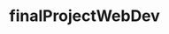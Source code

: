 # finalProjectWebDev
<!-- 
Final Project Task Breakdown & Weekly Assignments
Planning & Research


Finalize website sections (Home, Services, Booking, About, Contact, etc.)


Research other barber websites for inspiration


Decide on the website's color scheme, fonts, and overall style


Content Creation


Write descriptions for services


Create an "About Us" section


Draft booking and pricing details


Collect images for the gallery and social media links


Design & Layout


Create wireframes or rough sketches for the website pages


Design the homepage layout


Make sure the design is user friendly and visually appealing


Website Development


Set up the website structure using HTML & CSS


Build the homepage


Code the sections


Testing & Adjustments


Check for broken links or errors


Get feedback and make necessary improvements


Final Review & Launch


Make final design tweaks


Ensure everything is working correctly


Week #1 Tasks:
Each team member will take on a specific task to complete by the end of the week. At the end of the week, we will check progress, update the task list if needed, and assign new tasks.

Ray: Look for inspirations, Make a design, mind-map


Thomas: Look for inspirations, Make a design, reflection


Edwin: Look for inspirations, Make a design, client response -->



